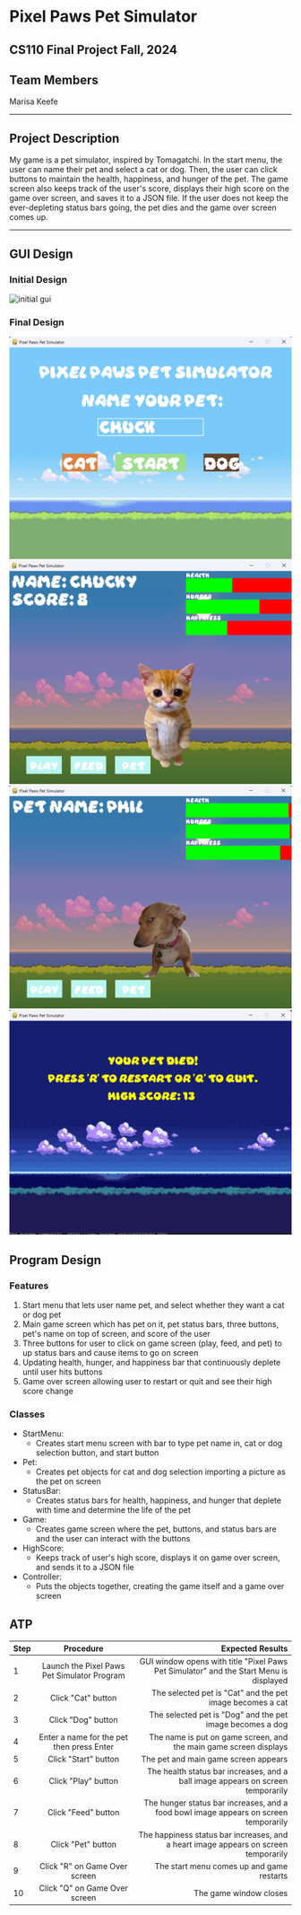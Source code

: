 # Pixel Paws Pet Simulator
## CS110 Final Project  Fall, 2024

## Team Members

Marisa Keefe

***

## Project Description

My game is a pet simulator, inspired by Tomagatchi. In the start menu, the user can name their pet and select a cat or dog. Then, the user can click buttons to maintain the health, happiness, and hunger of the pet. The game screen also keeps track of the user's score, displays their high score on the game over screen, and saves it to a JSON file. If the user does not keep the ever-depleting status bars going, the pet dies and the game over screen comes up. 

***    

## GUI Design

### Initial Design

![initial gui](assets/images/gui.jpg)

### Final Design

![final gui1](assets/images/finalgui1.jpg)![final gui2](assets/images/finalgui2.jpg)![final gui3](assets/images/finalgui3.jpg)![final gui4](assets/images/finalgui4.jpg)

## Program Design

### Features

1. Start menu that lets user name pet, and select whether they want a cat or dog pet
2. Main game screen which has pet on it, pet status bars, three buttons, pet's name on top of screen, and score of the user
3. Three buttons for user to click on game screen (play, feed, and pet) to up status bars and cause items to go on screen
4. Updating health, hunger, and happiness bar that continuously deplete until user hits buttons
5. Game over screen allowing user to restart or quit and see their high score
change

### Classes

- StartMenu:
    - Creates start menu screen with bar to type pet name in, cat or dog selection button, and start button
- Pet:
    - Creates pet objects for cat and dog selection importing a picture as the pet on screen
- StatusBar:
    - Creates status bars for health, happiness, and hunger that deplete with time and determine the life of the pet
- Game:
    - Creates game screen where the pet, buttons, and status bars are and the user can interact with the buttons
- HighScore:
    - Keeps track of user's high score, displays it on game over screen, and sends it to a JSON file
- Controller:
    - Puts the objects together, creating the game itself and a game over screen

## ATP

| Step                 |Procedure             |Expected Results                   |
|----------------------|:--------------------:|----------------------------------:|
|  1                   | Launch the Pixel Paws Pet Simulator Program  | GUI window opens with title "Pixel Paws Pet Simulator" and the Start Menu is displayed  |
|  2                   | Click "Cat" button | The selected pet is "Cat" and the pet image becomes a cat |
|  3                   | Click "Dog" button | The selected pet is "Dog" and the pet image becomes a dog |
|  4                   | Enter a name for the pet then press Enter | The name is put on game screen, and the main game screen displays |
|  5                   | Click "Start" button | The pet and main game screen appears |
|  6                   | Click "Play" button | The health status bar increases, and a ball image appears on screen temporarily |
|  7                   | Click "Feed" button | The hunger status bar increases, and a food bowl image appears on screen temporarily |
|  8                   | Click "Pet" button | The happiness status bar increases, and a heart image appears on screen temporarily |
|  9                   | Click "R" on Game Over screen | The start menu comes up and game restarts |
|  10                  | Click "Q" on Game Over screen | The game window closes |